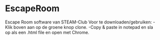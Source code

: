 # EscapeRoom
Escape Room software van STEAM-Club
Voor te downloaden/gebruiken:
-Klik boven aan op de groene knop clone.
-Copy & paste in notepad en sla op als een .html file en open met Chrome.
